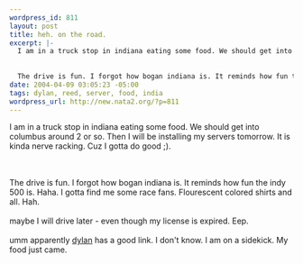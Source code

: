 ```yaml
--- 
wordpress_id: 811
layout: post
title: heh. on the road.
excerpt: |-
  I am in a truck stop in indiana eating some food. We should get into columbus around 2 or so. Then I will be installing my servers tomorrow. It is kinda nerve racking. Cuz I gotta do good ;).
  
  
  The drive is fun. I forgot how bogan indiana is. It reminds how fun the indy 500 is. Haha. I gotta find me some race fans. Flourescent colored shirts and all. Hah.maybe I will drive ...
date: 2004-04-09 03:05:23 -05:00
tags: dylan, reed, server, food, india
wordpress_url: http://new.nata2.org/?p=811
---
```

I am in a truck stop in indiana eating some food. We should get into columbus around 2 or so. Then I will be installing my servers tomorrow. It is kinda nerve racking. Cuz I gotta do good ;).

<br/><br/>
The drive is fun. I forgot how bogan indiana is. It reminds how fun the indy 500 is. Haha. I gotta find me some race fans. Flourescent colored shirts and all. Hah.<br/><br/>maybe I will drive later - even though my license is expired. Eep.<br/><br/>umm apparently <a href="http://dylanreed.org">dylan</a> has a good link. I don't know. I am on a sidekick. My food just came. 

